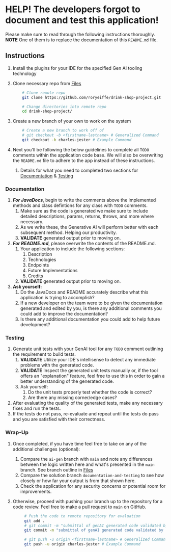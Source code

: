 # HELP! The developers forgot to document and test this application!
Please make sure to read through the following instructions thoroughly. **NOTE** One of them is to replace the documentation of this `README.md` file. 

## Instructions

1. Install the plugins for your IDE for the specified Gen AI tooling technology
2. Clone necessary repo from [Files](#files)

    ```bash
        # Clone remote repo
        git clone https://github.com/roryeiffe/drink-shop-project.git

        # Change directories into remote repo
        cd drink-shop-project/
    ```

3. Create a new branch of your own to work on the system
    ```bash
        # Create a new branch to work off of
        # git checkout -b <firstname-lastname> # Generalized Command
        git checkout -b charles-jester # Example Command
    ```
4. Next you'll be following the below guidelines to complete all `TODO` comments within the application code base. We will also be overwriting the `README.md` file to adhere to the app instead of these instructions.
    1. Details for what you need to completed two sections for [Documentation](#documentation-1) & [Testing](#testing-1)

### Documentation

1. **_For JavaDocs_**, begin to write the comments above the implemented methods and class defintions for any class with `TODO` comments.
    1. Make sure as the code is generated we make sure to include detailed descriptions, params, returns, throws, and more where necessary.
    2. As we write these, the Generative AI will perform better with each subsequent method. Helping our productivity.
    3. **VALIDATE** generated output prior to moving on.
2. **_For README.md_**, please overwrite the contents of the README.md.
    1. Your application to include the following sections:
        1. Description
        2. Technologies
        3. Endpoints
        4. Future Implementations
        5. Credits
    2. **VALIDATE** generated output prior to moving on.
3. **Ask yourself:**
    1. Do the JavaDocs and README accurately describe what this application is trying to accomplish?
    2. If a new developer on the team were to be given the documentation generated and edited by you, is there any additional comments you could add to improve the documentation?
    3. Is there any additional documentation you could add to help future development?

### Testing

1. Generate unit tests with your GenAI tool for any `TODO` comment outlining the requirement to build tests.
    1. **VALIDATE** Utilize your IDE's intellisense to detect any immediate problems with the generated code.
    2. **VALIDATE** Inspect the generated unit tests manually or, if the tool offers an "explanation" feature, feel free to use this in order to gain a better understanding of the generated code.
    3. Ask yourself:
        1. Do the unit tests properly test whether the code is correct?
        2. Are there any missing corner/edge cases?
2. After evaluating the quality of the generated tests, make any necessary fixes and run the tests.
3. If the tests do not pass, re-evaluate and repeat until the tests do pass and you are satisfied with their correctness.

### Wrap-Up

1. Once completed, if you have time feel free to take on any of the additional challenges (optional):
    1. Compare the `ai-gen` branch with `main` and note any differences between the logic written here and what's presented in the `main` branch. See branch outline in [Files](#files)
    2. Compare the solution branch `documentation-and-testing` to see how closely or how far your output is from that shown here.
    3. Check the application for any security concerns or potential room for improvements.
2. Otherwise, proceed with pushing your branch up to the repository for a code review. Feel free to make a pull request to `main` on GitHub.

    ```bash
         # Push the code to remote repository for evaluation
         git add .
         # git commit -m "submittal of genAI generated code validated by <firstname-lastname>" # Generalized Command
         git commit -m "submittal of genAI generated code validated by charles-jester" # Example Command

         # git push -u origin <firstname-lastname> # Generalized Command
         git push -u origin charles-jester # Example Command
    ```
